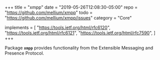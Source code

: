+++
title    = "xmpp"
date     = "2019-05-26T12:08:30-05:00"
repo     = "https://github.com/mellium/xmpp"
todo     = "https://github.com/mellium/xmpp/issues"
category = "Core"

implements = [
  "https://tools.ietf.org/html/rfc6120",
  "https://tools.ietf.org/html/rfc6121",
  "https://tools.ietf.org/html/rfc7590",
]
+++

Package **`xmpp`** provides functionality from the Extensible Messaging and
Presence Protocol.
